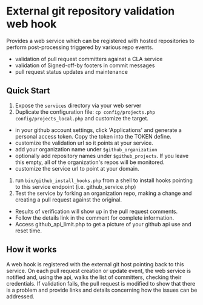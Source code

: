 External git repository validation web hook
==============
Provides a web service which can be registered with hosted repositories
to perform post-processing triggered by various repo events.

* validation of pull request committers against a CLA service
* validation of Signed-off-by footers in commit messages
* pull request status updates and maintenance

Quick Start
--------------
1. Expose the ```services``` directory via your web server
1. Duplicate the configuration file: ```cp config/projects.php config/projects_local.php``` and customize the target.
 * in your github account settings, click 'Applications' and generate a personal access token. Copy the token into the TOKEN define.
 * customize the validation url so it points at your service.
 * add your organization name under ```$github_organization```
 * optionally add repository names under ```$github_projects```. If you leave this empty, all of the organization's repos will be monitored.
 * customize the service url to point at your domain.
1. run ```bin/github_install_hooks.php``` from a shell to install hooks pointing to this service endpoint (i.e. github_service.php)
1. Test the service by forking an organization repo, making a change and creating a pull request against the original.
 * Results of verification will show up in the pull request comments.
 * Follow the details link in the comment for complete information.
 * Access github_api_limit.php to get a picture of your github api use and reset time.

How it works
------------
A web hook is registered with the external git host pointing back to this service. On each pull request creation or update event, the web service is notified and, using the api, walks the list of committers, checking their credentials. If validation fails, the pull request is modified to show that there is a problem and provide links and details concerning how the issues can be addressed.
